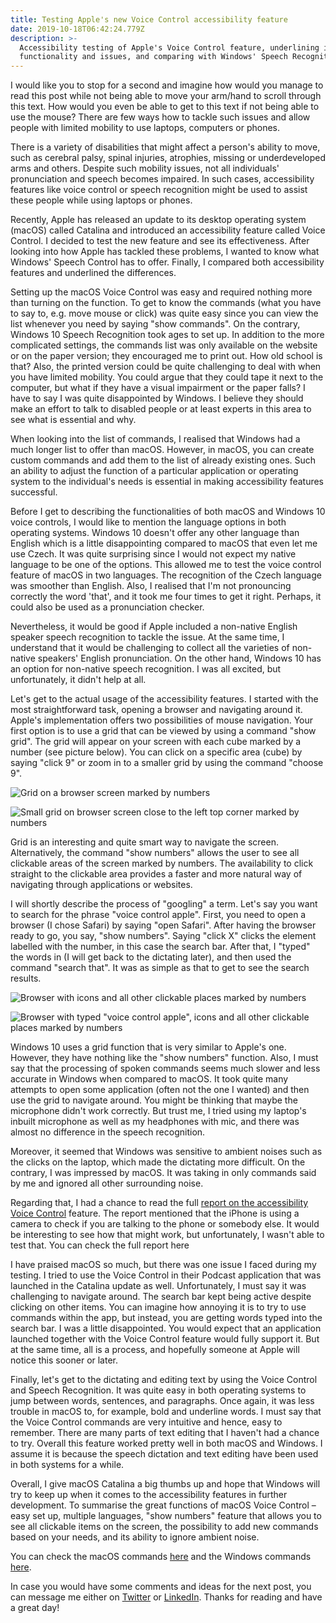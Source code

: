 ```yaml
---
title: Testing Apple's new Voice Control accessibility feature
date: 2019-10-18T06:42:24.779Z
description: >-
  Accessibility testing of Apple's Voice Control feature, underlining its
  functionality and issues, and comparing with Windows' Speech Recognition
---
```

I would like you to stop for a second and imagine how would you manage to read this post while not being able to move your arm/hand to scroll through this text. How would you even be able to get to this text if not being able to use the mouse? There are few ways how to tackle such issues and allow people with limited mobility to use laptops, computers or phones.

There is a variety of disabilities that might affect a person's ability to move, such as cerebral palsy, spinal injuries, atrophies, missing or underdeveloped arms and others. Despite such mobility issues, not all individuals' pronunciation and speech becomes impaired. In such cases, accessibility features like voice control or speech recognition might be used to assist these people while using laptops or phones.

Recently, Apple has released an update to its desktop operating system (macOS) called Catalina and introduced an accessibility feature called Voice Control. I decided to test the new feature and see its effectiveness. After looking into how Apple has tackled these problems, I wanted to know what Windows' Speech Control has to offer. Finally, I compared both accessibility features and underlined the differences.

Setting up the macOS Voice Control was easy and required nothing more than turning on the function. To get to know the commands (what you have to say to, e.g. move mouse or click) was quite easy since you can view the list whenever you need by saying "show commands". On the contrary, Windows 10 Speech Recognition took ages to set up. In addition to the more complicated settings, the commands list was only available on the website or on the paper version; they encouraged me to print out. How old school is that? Also, the printed version could be quite challenging to deal with when you have limited mobility. You could argue that they could tape it next to the computer, but what if they have a visual impairment or the paper falls? I have to say I was quite disappointed by Windows. I believe they should make an effort to talk to disabled people or at least experts in this area to see what is essential and why.

When looking into the list of commands, I realised that Windows had a much longer list to offer than macOS. However, in macOS, you can create custom commands and add them to the list of already existing ones. Such an ability to adjust the function of a particular application or operating system to the individual's needs is essential in making accessibility features successful.

Before I get to describing the functionalities of both macOS and Windows 10 voice controls, I would like to mention the language options in both operating systems. Windows 10 doesn't offer any other language than English which is a little disappointing compared to macOS that even let me use Czech. It was quite surprising since I would not expect my native language to be one of the options. This allowed me to test the voice control feature of macOS in two languages. The recognition of the Czech language was smoother than English. Also, I realised that I'm not pronouncing correctly the word 'that', and it took me four times to get it right. Perhaps, it could also be used as a pronunciation checker.

Nevertheless, it would be good if Apple included a non-native English speaker speech recognition to tackle the issue. At the same time, I understand that it would be challenging to collect all the varieties of non-native speakers' English pronunciation. On the other hand, Windows 10 has an option for non-native speech recognition. I was all excited, but unfortunately, it didn't help at all.

Let's get to the actual usage of the accessibility features. I started with the most straightforward task, opening a browser and navigating around it. Apple's implementation offers two possibilities of mouse navigation. Your first option is to use a grid that can be viewed by using a command "show grid". The grid will appear on your screen with each cube marked by a number (see picture below). You can click on a specific area (cube) by saying "click 9" or zoom in to a smaller grid by using the command "choose 9".

![Grid on a browser screen marked by numbers](/img/img_20191017_142933.jpg "macOS Grid function")

![Small grid on browser screen close to the left top corner marked by numbers](/img/whatsapp-image-2019-10-16-at-13.37.22gr.jpeg "macOS smaller Grid function")

Grid is an interesting and quite smart way to navigate the screen. Alternatively, the command "show numbers" allows the user to see all clickable areas of the screen marked by numbers. The availability to click straight to the clickable area provides a faster and more natural way of navigating through applications or websites. 

I will shortly describe the process of "googling" a term. Let's say you want to search for the phrase "voice control apple". First, you need to open a browser (I chose Safari) by saying "open Safari". After having the browser ready to go, you say, "show numbers". Saying "click X" clicks the element labelled with the number, in this case the search bar. After that, I "typed" the words in (I will get back to the dictating later), and then used the command "search that". It was as simple as that to get to see the search results.

![Browser with icons and all other clickable places marked by numbers](/img/whatsapp-image-2019-10-16-at-13.37.22hgcg.jpeg "Using number function - all clickable places marked by numbers")

![Browser with typed "voice control apple", icons and all other clickable places marked by numbers](/img/whatsapp-image-2019-10-16-at-13.37.22nb.jpeg "Using number function - all clickable places marked by numbers")

Windows 10 uses a grid function that is very similar to Apple's one. However, they have nothing like the "show numbers" function. Also, I must say that the processing of spoken commands seems much slower and less accurate in Windows when compared to macOS. It took quite many attempts to open some application (often not the one I wanted) and then use the grid to navigate around. You might be thinking that maybe the microphone didn't work correctly. But trust me, I tried using my laptop's inbuilt microphone as well as my headphones with mic, and there was almost no difference in the speech recognition.

Moreover, it seemed that Windows was sensitive to ambient noises such as the clicks on the laptop, which made the dictating more difficult. On the contrary, I was impressed by macOS. It was taking in only commands said by me and ignored all other surrounding noise.

Regarding that, I had a chance to read the full [report on the accessibility Voice Control](https://www.apple.com/macos/catalina/docs/Voice_Control_Tech_Brief_Sept_2019.pdf) feature. The report mentioned that the iPhone is using a camera to check if you are talking to the phone or somebody else. It would be interesting to see how that might work, but unfortunately, I wasn't able to test that. You can check the full report here

I have praised macOS so much, but there was one issue I faced during my testing. I tried to use the Voice Control in their Podcast application that was launched in the Catalina update as well. Unfortunately, I must say it was challenging to navigate around. The search bar kept being active despite clicking on other items. You can imagine how annoying it is to try to use commands within the app, but instead, you are getting words typed into the search bar. I was a little disappointed. You would expect that an application launched together with the Voice Control feature would fully support it. But at the same time, all is a process, and hopefully someone at Apple will notice this sooner or later.

Finally, let's get to the dictating and editing text by using the Voice Control and Speech Recognition. It was quite easy in both operating systems to jump between words, sentences, and paragraphs. Once again, it was less trouble in macOS to, for example, bold and underline words. I must say that the Voice Control commands are very intuitive and hence, easy to remember. There are many parts of text editing that I haven't had a chance to try. Overall this feature worked pretty well in both macOS and Windows. I assume it is because the speech dictation and text editing have been used in both systems for a while.

Overall, I give macOS Catalina a big thumbs up and hope that Windows will try to keep up when it comes to the accessibility features in further development. To summarise the great functions of macOS Voice Control – easy set up, multiple languages, "show numbers" feature that allows you to see all clickable items on the screen, the possibility to add new commands based on your needs, and its ability to ignore ambient noise. 

You can check the macOS commands [here](https://www.computerworld.com/article/3442721/how-to-use-voice-control-in-macos-catalina.html) and the Windows commands [here](https://support.microsoft.com/en-gb/help/12427/windows-speech-recognition-commands).

In case you would have some comments and ideas for the next post, you can message me either on [Twitter](https://twitter.com/petra_kucharova) or [LinkedIn](https://linkedin.com/in/petra-kucharova). Thanks for reading and have a great day!
